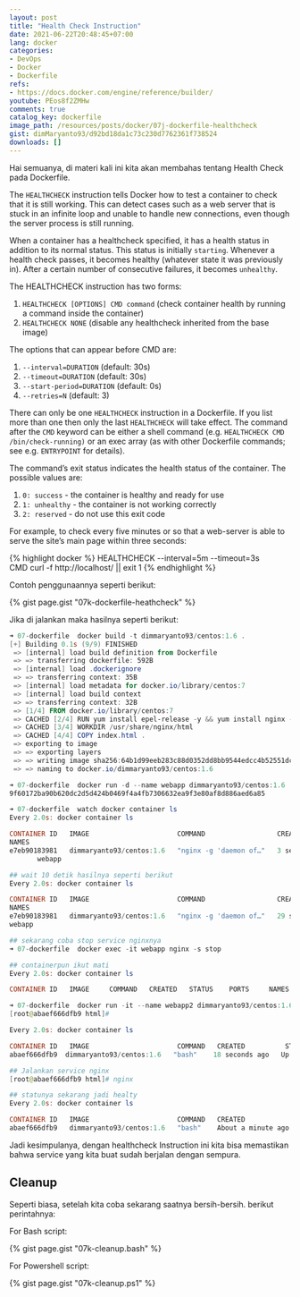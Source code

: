 ```yaml
---
layout: post
title: "Health Check Instruction"
date: 2021-06-22T20:48:45+07:00
lang: docker
categories:
- DevOps
- Docker
- Dockerfile
refs: 
- https://docs.docker.com/engine/reference/builder/
youtube: PEos8f2ZMHw
comments: true
catalog_key: dockerfile
image_path: /resources/posts/docker/07j-dockerfile-healthcheck
gist: dimMaryanto93/d92bd18da1c73c230d7762361f738524
downloads: []
---
```


Hai semuanya, di materi kali ini kita akan membahas tentang Health Check pada Dockerfile.

The `HEALTHCHECK` instruction tells Docker how to test a container to check that it is still working. This can detect cases such as a web server that is stuck in an infinite loop and unable to handle new connections, even though the server process is still running.

When a container has a healthcheck specified, it has a health status in addition to its normal status. This status is initially `starting`. Whenever a health check passes, it becomes healthy (whatever state it was previously in). After a certain number of consecutive failures, it becomes `unhealthy`.

The HEALTHCHECK instruction has two forms:

1. `HEALTHCHECK [OPTIONS] CMD command` (check container health by running a command inside the container)
2. `HEALTHCHECK NONE` (disable any healthcheck inherited from the base image)

The options that can appear before CMD are:

1. `--interval=DURATION` (default: 30s)
2. `--timeout=DURATION` (default: 30s)
3. `--start-period=DURATION` (default: 0s)
4. `--retries=N` (default: 3)

There can only be one `HEALTHCHECK` instruction in a Dockerfile. If you list more than one then only the last `HEALTHCHECK` will take effect.
The command after the `CMD` keyword can be either a shell command (e.g. `HEALTHCHECK CMD /bin/check-running)` or an exec array (as with other Dockerfile commands; see e.g. `ENTRYPOINT` for details).

The command’s exit status indicates the health status of the container. The possible values are:

1. `0: success` - the container is healthy and ready for use
2. `1: unhealthy` - the container is not working correctly
3. `2: reserved` - do not use this exit code

For example, to check every five minutes or so that a web-server is able to serve the site’s main page within three seconds:

{% highlight docker %}
HEALTHCHECK --interval=5m --timeout=3s \
  CMD curl -f http://localhost/ || exit 1
{% endhighlight %}

Contoh penggunaannya seperti berikut:

{% gist page.gist "07k-dockerfile-heathcheck" %}

Jika di jalankan maka hasilnya seperti berikut:

```powershell
➜ 07-dockerfile  docker build -t dimmaryanto93/centos:1.6 .
[+] Building 0.1s (9/9) FINISHED
 => [internal] load build definition from Dockerfile                                                               0.0s
 => => transferring dockerfile: 592B                                                                               0.0s
 => [internal] load .dockerignore                                                                                  0.0s
 => => transferring context: 35B                                                                                   0.0s
 => [internal] load metadata for docker.io/library/centos:7                                                        0.0s
 => [internal] load build context                                                                                  0.0s
 => => transferring context: 32B                                                                                   0.0s
 => [1/4] FROM docker.io/library/centos:7                                                                          0.0s
 => CACHED [2/4] RUN yum install epel-release -y && yum install nginx -y                                           0.0s
 => CACHED [3/4] WORKDIR /usr/share/nginx/html                                                                     0.0s
 => CACHED [4/4] COPY index.html .                                                                                 0.0s
 => exporting to image                                                                                             0.0s
 => => exporting layers                                                                                            0.0s
 => => writing image sha256:64b1d99eeb283c88d0352dd8bb9544edcc4b52551dc8848226341caa03f1204e                       0.0s
 => => naming to docker.io/dimmaryanto93/centos:1.6

➜ 07-dockerfile  docker run -d --name webapp dimmaryanto93/centos:1.6
9f60172ba90b620dc2d5d424b0469f4a4fb7306632ea9f3e80af8d886aed6a85

➜ 07-dockerfile  watch docker container ls
Every 2.0s: docker container ls                                                   MSI-z390-pro: Tue Jun 22 20:36:24 2021

CONTAINER ID   IMAGE                      COMMAND                  CREATED          STATUS                    PORTS
NAMES
e7eb90183981   dimmaryanto93/centos:1.6   "nginx -g 'daemon of…"   3 seconds ago   Up 3 seconds (health: starting)
       webapp

## wait 10 detik hasilnya seperti berikut
Every 2.0s: docker container ls                                                   MSI-z390-pro: Tue Jun 22 20:37:09 2021

CONTAINER ID   IMAGE                      COMMAND                  CREATED          STATUS                    PORTS
NAMES
e7eb90183981   dimmaryanto93/centos:1.6   "nginx -g 'daemon of…"   29 seconds ago   Up 28 seconds (healthy)
webapp

## sekarang coba stop service nginxnya
➜ 07-dockerfile  docker exec -it webapp nginx -s stop

## containerpun ikut mati
Every 2.0s: docker container ls                                                   MSI-z390-pro: Tue Jun 22 20:39:27 2021

CONTAINER ID   IMAGE     COMMAND   CREATED   STATUS    PORTS     NAMES

➜ 07-dockerfile  docker run -it --name webapp2 dimmaryanto93/centos:1.6 bash
[root@abaef666dfb9 html]#

Every 2.0s: docker container ls                                                   MSI-z390-pro: Tue Jun 22 20:40:26 2021

CONTAINER ID   IMAGE                      COMMAND   CREATED          STATUS                      PORTS     NAMES        
abaef666dfb9  dimmaryanto93/centos:1.6   "bash"    18 seconds ago   Up 17 seconds (unhealthy)             webapp2

## Jalankan service nginx
[root@abaef666dfb9 html]# nginx

## statunya sekarang jadi healty
Every 2.0s: docker container ls                                                   MSI-z390-pro: Tue Jun 22 20:41:27 2021

CONTAINER ID   IMAGE                      COMMAND   CREATED              STATUS                        PORTS     NAMES  
abaef666dfb9   dimmaryanto93/centos:1.6   "bash"    About a minute ago   Up About a minute (healthy)             webapp2
```

Jadi kesimpulanya, dengan healthcheck Instruction ini kita bisa memastikan bahwa service yang kita buat sudah berjalan dengan sempura.

## Cleanup

Seperti biasa, setelah kita coba sekarang saatnya bersih-bersih. berikut perintahnya:

For Bash script:

{% gist page.gist "07k-cleanup.bash" %}

For Powershell script:

{% gist page.gist "07k-cleanup.ps1" %}
